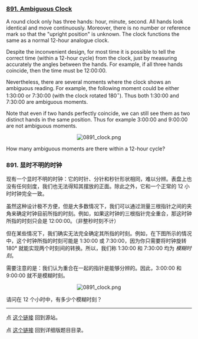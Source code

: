 ### [891. Ambiguous Clock](https://projecteuler.net/problem=891)

A round clock only has three hands: hour, minute, second. All hands look identical and move continuously. Moreover, there is no number or reference mark so that the "upright position" is unknown. The clock functions the same as a normal 12-hour analogue clock.

Despite the inconvenient design, for most time it is possible to tell the correct time (within a 12-hour cycle) from the clock, just by measuring accurately the angles between the hands. For example, if all three hands coincide, then the time must be 12:00:00.

Nevertheless, there are several moments where the clock shows an ambiguous reading. For example, the following moment could be either 1:30:00 or 7:30:00 (with the clock rotated $180^\circ$). Thus both 1:30:00 and 7:30:00 are ambiguous moments.

Note that even if two hands perfectly coincide, we can still see them as two distinct hands in the same position. Thus for example 3:00:00 and 9:00:00 are not ambiguous moments.

<div style="text-align:center;"><img src="resources/images/0891_clock.png?1714250610" alt="0891_clock.png"></div>

How many ambiguous moments are there within a 12-hour cycle?

### 891. 显时不明的时钟

现有一个显时不明的时钟：它的时针、分针和秒针形状相同，难以分辨。表盘上也没有任何刻度，我们也无法得知其摆放的正面。除此之外，它和一个正常的 12 小时时钟完全一致。

虽然这种设计极不方便，但是大多数情况下，我们可以通过测量三根指针之间的夹角来确定时钟目前所指的时刻。例如，如果这时钟的三根指针完全重合，那这时钟所指的时刻只会是 12:00:00。（非整秒时刻不计）

但在某些情况下，我们确实无法完全确定其所指的时刻。例如，在下图所示的情况中，这个时钟所指的时刻可能是 1:30:00 或 7:30:00，因为你只需要将时钟旋转 180° 就能实现两个时刻间的转换。所以，我们称 1:30:00 和 7:30:00 均为 *模糊时刻*。

需要注意的是：我们认为重合在一起的指针是能够分辨的。因此，3:00:00 和 9:00:00 就不是模糊时刻。

<div style="text-align:center;"><img src="resources/images/0891_clock.png?1714250610" alt="0891_clock.png"></div>

请问在 12 个小时中，有多少个模糊时刻？

---

点 [这个链接](https://fsy-juruo.github.io/pe-chinese-translation/) 回到源站。

点 [这个链接](https://fsy-juruo.github.io/pe-chinese-translation/detailed_content_archives.html) 回到详细版题目目录。


